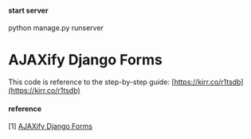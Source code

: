 #### start server  
python manage.py runserver   



# AJAXify Django Forms

This code is reference to the step-by-step guide: [https://kirr.co/r1tsdb](https://kirr.co/r1tsdb)

#### reference
[1] [AJAXify Django Forms](https://www.youtube.com/watch?v=zojnkKGRXp0)

